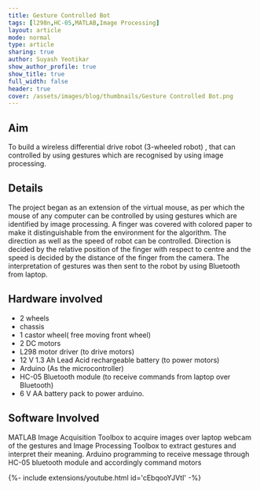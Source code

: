 ```yaml
---
title: Gesture Controlled Bot
tags: [l298n,HC-05,MATLAB,Image Processing]
layout: article
mode: normal
type: article
sharing: true
author: Suyash Yeotikar
show_author_profile: true
show_title: true
full_width: false
header: true
cover: /assets/images/blog/thumbnails/Gesture Controlled Bot.png
---
```


## Aim
To build a wireless differential drive robot (3-wheeled robot) , that can controlled by using gestures which are recognised by using image processing.
<!--more-->

## Details
The project began as an extension of the virtual mouse, as per which the mouse of any computer can be controlled by using gestures which are identified by image processing. A finger was covered with colored paper to make it distinguishable from the environment for the algorithm. The direction as well as the speed of robot can be controlled. Direction is decided by the relative position of the finger with respect to centre and the speed is decided by the distance of the finger from the camera. The interpretation of gestures was then sent to the robot by using Bluetooth from laptop.


## Hardware involved
- 2 wheels
- chassis
- 1 castor wheel( free moving front wheel)
- 2 DC motors
- L298 motor driver (to drive motors)
- 12 V 1.3 Ah Lead Acid rechargeable battery (to power motors)
- Arduino (As the microcontroller)
- HC-05 Bluetooth module (to receive commands from laptop over Bluetooth)
- 6 V AA battery pack to power arduino.

## Software Involved
MATLAB Image Acquisition Toolbox to acquire images over laptop webcam of the gestures and Image Processing Toolbox to extract gestures and interpret their meaning. Arduino programming to receive message through HC-05 bluetooth module and accordingly command motors

<div>{%- include extensions/youtube.html id='cEbqooYJVtI' -%}</div>
